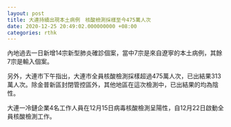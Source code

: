 ```yaml
---
layout: post
title: 大連持續出現本土病例　核酸檢測採樣至今475萬人次
date: 2020-12-25 20:49:02.000000000 +08:00
categories: rthk
---
```


內地過去一日新增14宗新型肺炎確診個案，當中7宗是來自遼寧的本土病例，其餘7宗是輸入個案。

另外，大連市下午指出，大連市全員核酸檢測採樣超過475萬人次，已出結果313萬人次。除金普新區封閉管控區外，其他地區在這次檢測中，已出結果的均為陰性。

大連一冷鏈企業4名工作人員在12月15日病毒核酸檢測呈陽性，自12月22日啟動全員核酸檢測工作。
